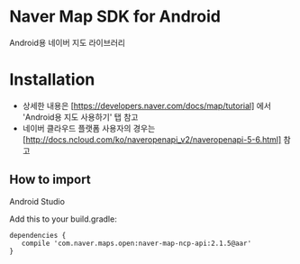 # **Naver Map SDK for Android**

Android용 네이버 지도 라이브러리

Installation
==
- 상세한 내용은 [https://developers.naver.com/docs/map/tutorial] 에서 'Android용 지도 사용하기' 탭 참고
- 네이버 클라우드 플랫폼 사용자의 경우는 [http://docs.ncloud.com/ko/naveropenapi_v2/naveropenapi-5-6.html] 참고

## How to import

Android Studio

Add this to your build.gradle:

```
dependencies {
   compile 'com.naver.maps.open:naver-map-ncp-api:2.1.5@aar'
}
```

